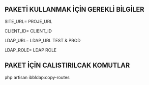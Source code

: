 **PAKETİ KULLANMAK İÇİN GEREKLİ BİLGİLER**
------------------------------------------

SITE\_URL= PROJE\_URL

CLIENT\_ID= CLIENT\_ID

LDAP\_URL= LDAP\_URL TEST & PROD

LDAP\_ROLE= LDAP ROLE

**PAKET İÇİN CALISTIRILCAK KOMUTLAR**
-------------------------------------

php artisan ibbldap:copy-routes